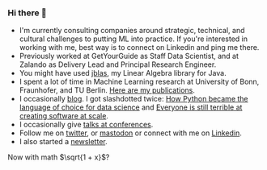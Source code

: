 ### Hi there 👋

- I'm currently consulting companies around strategic, technical, and cultural challenges to putting ML into practice. If you're interested in working with me, best way is to connect on Linkedin and ping me there.
- Previously worked at GetYourGuide as Staff Data Scientist, and at Zalando as Delivery Lead and Principal Research Engineer.
- You might have used [jblas](http://jblas.org), my Linear Algebra library for Java.
- I spent a lot of time in Machine Learning research at University of Bonn, Fraunhofer, and TU Berlin. [Here are my publications](http://mikiobraun.de/publications.html).
- I occasionally [blog](http://margint.blog). I got slashdotted twice: [How Python became the language of choice for data science](https://mikiobraun.wordpress.com/2017/09/03/how-python-became-the-language-of-choice-for-data-science/) and [Everyone is still terrible at creating software at scale](https://mikiobraun.wordpress.com/2021/04/05/creating-software-at-scale/).
- I occasionally give [talks at conferences](http://margint.blog/videos-and-talks/).
- Follow me on [twitter](http://twitter.com/mikiobraun), or [mastodon](http://mastodon.cloud/@mikiobraun) or connect with me on [Linkedin](https://www.linkedin.com/in/mikiobraun/).
- I also started a [newsletter](https://www.getrevue.co/profile/mikiobraun).

Now with math $\sqrt{1 + x}$?
